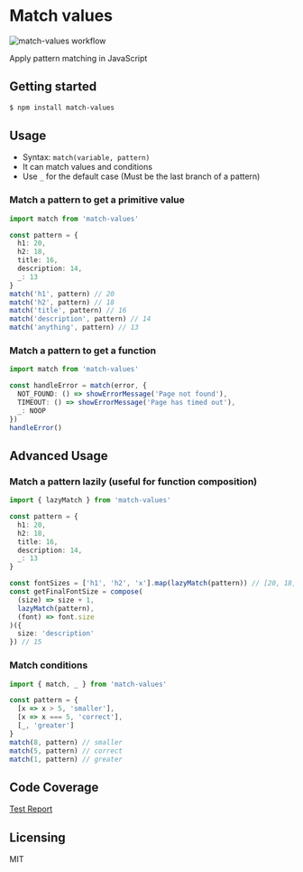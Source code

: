 # Match values

![match-values workflow](https://github.com/locphan87/match-values/actions/workflows/node.yml/badge.svg)

Apply pattern matching in JavaScript

## Getting started

```bash
$ npm install match-values
```

## Usage

- Syntax: `match(variable, pattern)`
- It can match values and conditions
- Use `_` for the default case (Must be the last branch of a pattern)

### Match a pattern to get a primitive value

```ts
import match from 'match-values'

const pattern = {
  h1: 20,
  h2: 18,
  title: 16,
  description: 14,
  _: 13
}
match('h1', pattern) // 20
match('h2', pattern) // 18
match('title', pattern) // 16
match('description', pattern) // 14
match('anything', pattern) // 13
```

### Match a pattern to get a function

```ts
import match from 'match-values'

const handleError = match(error, {
  NOT_FOUND: () => showErrorMessage('Page not found'),
  TIMEOUT: () => showErrorMessage('Page has timed out'),
  _: NOOP
})
handleError()
```

## Advanced Usage

### Match a pattern lazily (useful for function composition)

```ts
import { lazyMatch } from 'match-values'

const pattern = {
  h1: 20,
  h2: 18,
  title: 16,
  description: 14,
  _: 13
}

const fontSizes = ['h1', 'h2', 'x'].map(lazyMatch(pattern)) // [20, 18, 13]
const getFinalFontSize = compose(
  (size) => size + 1,
  lazyMatch(pattern),
  (font) => font.size
)({
  size: 'description'
}) // 15
```

### Match conditions

```ts
import { match, _ } from 'match-values'

const pattern = {
  [x => x > 5, 'smaller'],
  [x => x === 5, 'correct'],
  [_, 'greater']
}
match(8, pattern) // smaller
match(5, pattern) // correct
match(1, pattern) // greater
```

## Code Coverage

[Test Report](https://locphan.dev/match-values/)

## Licensing

MIT
